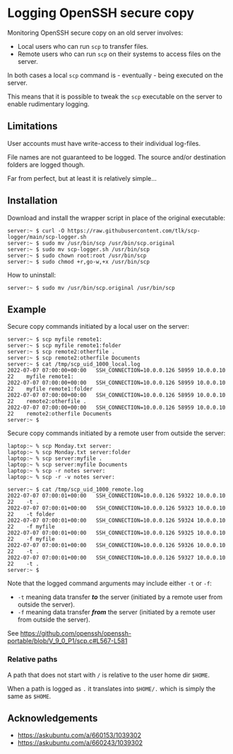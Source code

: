 # Logging OpenSSH secure copy

Monitoring OpenSSH secure copy on an old server involves:

* Local users who can run `scp` to transfer files.
* Remote users who can run `scp` on their systems to access files on the server.

In both cases a local `scp` command is - eventually - being executed on the server.

This means that it is possible to tweak the `scp` executable on the server to enable rudimentary logging.


## Limitations
User accounts must have write-access to their individual log-files.

File names are not guaranteed to be logged. The source and/or destination folders are logged though.

Far from perfect, but at least it is relatively simple...



## Installation
Download and install the wrapper script in place of the original executable:
```
server:~ $ curl -O https://raw.githubusercontent.com/tlk/scp-logger/main/scp-logger.sh
server:~ $ sudo mv /usr/bin/scp /usr/bin/scp.original
server:~ $ sudo mv scp-logger.sh /usr/bin/scp
server:~ $ sudo chown root:root /usr/bin/scp
server:~ $ sudo chmod +r,go-w,+x /usr/bin/scp
```

How to uninstall:
```
server:~ $ sudo mv /usr/bin/scp.original /usr/bin/scp
```



## Example

Secure copy commands initiated by a local user on the server:
```
server:~ $ scp myfile remote1:
server:~ $ scp myfile remote1:folder
server:~ $ scp remote2:otherfile .
server:~ $ scp remote2:otherfile Documents
server:~ $ cat /tmp/scp_uid_1000_local.log 
2022-07-07 07:00:00+00:00	SSH_CONNECTION=10.0.0.126 58959 10.0.0.10 22 	myfile remote1:
2022-07-07 07:00:00+00:00	SSH_CONNECTION=10.0.0.126 58959 10.0.0.10 22 	myfile remote1:folder
2022-07-07 07:00:00+00:00	SSH_CONNECTION=10.0.0.126 58959 10.0.0.10 22 	remote2:otherfile .
2022-07-07 07:00:00+00:00	SSH_CONNECTION=10.0.0.126 58959 10.0.0.10 22 	remote2:otherfile Documents
server:~ $ 
```

Secure copy commands initiated by a remote user from outside the server:
```
laptop:~ % scp Monday.txt server:
laptop:~ % scp Monday.txt server:folder
laptop:~ % scp server:myfile .
laptop:~ % scp server:myfile Documents
laptop:~ % scp -r notes server:
laptop:~ % scp -r -v notes server:
```

```
server:~ $ cat /tmp/scp_uid_1000_remote.log 
2022-07-07 07:00:01+00:00	SSH_CONNECTION=10.0.0.126 59322 10.0.0.10 22 	-t .
2022-07-07 07:00:01+00:00	SSH_CONNECTION=10.0.0.126 59323 10.0.0.10 22 	-t folder
2022-07-07 07:00:01+00:00	SSH_CONNECTION=10.0.0.126 59324 10.0.0.10 22 	-f myfile
2022-07-07 07:00:01+00:00	SSH_CONNECTION=10.0.0.126 59325 10.0.0.10 22 	-f myfile
2022-07-07 07:00:01+00:00	SSH_CONNECTION=10.0.0.126 59326 10.0.0.10 22 	-t .
2022-07-07 07:00:01+00:00	SSH_CONNECTION=10.0.0.126 59327 10.0.0.10 22 	-t .
server:~ $ 
```

Note that the logged command arguments may include either `-t` or `-f`:
* `-t` meaning data transfer **_to_** the server (initiated by a remote user from outside the server).
* `-f` meaning data transfer **_from_** the server (initiated by a remote user from outside the server).

See https://github.com/openssh/openssh-portable/blob/V_9_0_P1/scp.c#L567-L581


### Relative paths
A path that does not start with `/` is relative to the user home dir `$HOME`.

When a path is logged as `.` it translates into `$HOME/.` which is simply the same as `$HOME`.




## Acknowledgements
* https://askubuntu.com/a/660153/1039302
* https://askubuntu.com/a/660243/1039302
